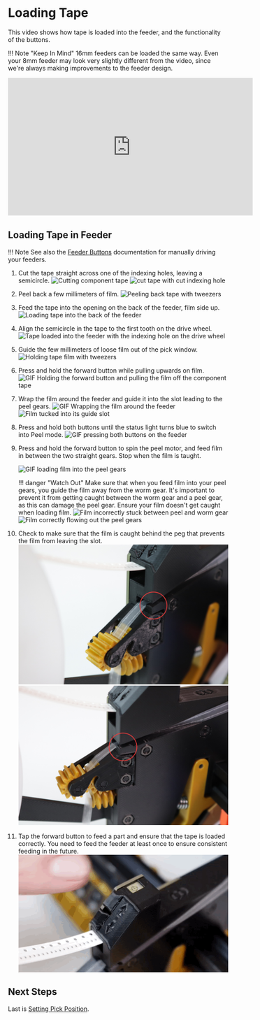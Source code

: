 <!-- markdownlint-disable MD033-->
# Loading Tape

This video shows how tape is loaded into the feeder, and the functionality of the buttons.

!!! Note "Keep In Mind"
    16mm feeders can be loaded the same way. Even your 8mm feeder may look very slightly different from the video, since we're always making improvements to the feeder design.
<div class="video-wrapper">
<iframe width="560" height="315" margin="auto" src="https://www.youtube.com/embed/rVsv2GUO0Tg" title="YouTube video player" frameborder="0" allow="accelerometer; autoplay; clipboard-write; encrypted-media; gyroscope; picture-in-picture" allowfullscreen></iframe>
</div>

## Loading Tape in Feeder

!!! Note
    See also the [Feeder Buttons](../1-overview/feeder-overview.md#feeder-buttons) documentation for manually driving your feeders.

1. Cut the tape straight across one of the indexing holes, leaving a semicircle.
   ![Cutting component tape](img/cut-tape.JPG)
   ![cut tape with cut indexing hole](img/cut-tape2.JPG)

2. Peel back a few millimeters of film.
   ![Peeling back tape with tweezers](img/IMG_2170.JPG)

3. Feed the tape into the opening on the back of the feeder, film side up.
   ![Loading tape into the back of the feeder](img/IMG_2171.JPG)

4. Align the semicircle in the tape to the first tooth on the drive wheel.
   ![Tape loaded into the feeder with the indexing hole on the drive wheel](img/IMG_2174.JPG)

5. Guide the few millimeters of loose film out of the pick window.
   ![Holding tape film with tweezers](img/IMG_2172.JPG)

6. Press and hold the forward button while pulling upwards on film.
   ![GIF Holding the forward button and pulling the film off the component tape](img/pull-film-while-driving.gif)

7. Wrap the film around the feeder and guide it into the slot leading to the peel gears.
   ![GIF Wrapping the film around the feeder](img/wrap-around-film.gif)
   ![Film tucked into its guide slot](img/film-guide-1.JPG)

8. Press and hold both buttons until the status light turns blue to switch into Peel mode.
   ![GIF pressing both buttons on the feeder](img/change-modes.gif)

9. Press and hold the forward button to spin the peel motor, and feed film in between the two straight gears. Stop when the film is taught.

    ![GIF loading film into the peel gears](img/loading-film.gif)

    !!! danger "Watch Out"
        Make sure that when you feed film into your peel gears, you guide the film away from the worm gear. It's important to prevent it from getting caught between the worm gear and a peel gear, as this can damage the peel gear. Ensure your film doesn't get caught when loading film.
        ![Film incorrectly stuck between peel and worm gear](img/film-caught.JPG)
        ![Film correctly flowing out the peel gears](img/film-free.JPG)

10. Check to make sure that the film is caught behind the peg that prevents the film from leaving the slot.
    ![Film tucked behind guide peg](img/film-guide-modified-2.jpg)
    ![Film tucked behind guide peg angle 2](img/film-in-gears-modified.jpg)

11. Tap the forward button to feed a part and ensure that the tape is loaded correctly. You need to feed the feeder at least once to ensure consistent feeding in the future.
    ![GIF successful feeding](img/feed-forward.gif)

## Next Steps

Last is [Setting Pick Position](../7-setting-pick-position/setting-pick-position.md).
